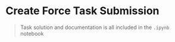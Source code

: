 # Create Force Task Submission

> Task solution and documentation is all included in the ```.ipynb``` notebook
